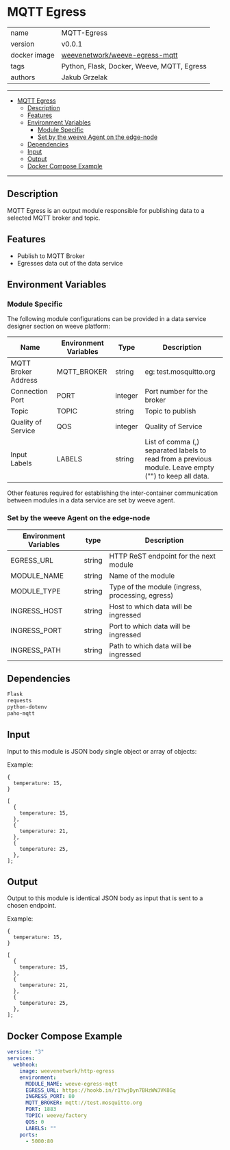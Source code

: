 # MQTT Egress


|              |                                                                   |
| ------------ | ----------------------------------------------------------------- |
| name         | MQTT-Egress                                                       |
| version      | v0.0.1                                                            |
| docker image | [weevenetwork/weeve-egress-mqtt](https://hub.docker.com/r/weevenetwork/weeve-egress-mqtt)        |
| tags         | Python, Flask, Docker, Weeve, MQTT, Egress                        |
| authors      | Jakub Grzelak                                                     |

***

- [MQTT Egress](#mqtt-egress)
  - [Description](#description)
  - [Features](#features)
  - [Environment Variables](#environment-variables)
    - [Module Specific](#module-specific)
    - [Set by the weeve Agent on the edge-node](#set-by-the-weeve-agent-on-the-edge-node)
  - [Dependencies](#dependencies)
  - [Input](#input)
  - [Output](#output)
  - [Docker Compose Example](#docker-compose-example)

***



## Description

MQTT Egress is an output module responsible for publishing data to a selected MQTT broker and topic.

## Features

* Publish to MQTT Broker
* Egresses data out of the data service

## Environment Variables

### Module Specific

The following module configurations can be provided in a data service designer section on weeve platform:


| Name                | Environment Variables | Type    | Description                |
| ------------------- | --------------------- | ------- | -------------------------- |
| MQTT Broker Address | MQTT_BROKER           | string  | eg: test.mosquitto.org     |
| Connection Port     | PORT                  | integer | Port number for the broker |
| Topic               | TOPIC                 | string  | Topic to publish         |
| Quality of Service  | QOS                   | integer | Quality of Service         |
| Input Labels        | LABELS                | string  | List of comma (,) separated labels to read from a previous module. Leave empty ("") to keep all data. |

Other features required for establishing the inter-container communication between modules in a data service are set by weeve agent.

### Set by the weeve Agent on the edge-node

| Environment Variables | type   | Description                            |
| --------------------- | ------ | -------------------------------------- |
| EGRESS_URL            | string | HTTP ReST endpoint for the next module |
| MODULE_NAME           | string | Name of the module                               |
| MODULE_TYPE           | string | Type of the module (ingress, processing, egress) |
| INGRESS_HOST          | string | Host to which data will be ingressed             |
| INGRESS_PORT          | string | Port to which data will be ingressed             |
| INGRESS_PATH          | string | Path to which data will be ingressed             |




## Dependencies

```txt
Flask
requests
python-dotenv
paho-mqtt
```

## Input

Input to this module is JSON body single object or array of objects:

Example:

```node
{
  temperature: 15,
}
```

```node
[
  {
    temperature: 15,
  },
  {
    temperature: 21,
  },
  {
    temperature: 25,
  },
];
```

## Output

Output to this module is identical JSON body as input that is sent to a chosen endpoint.

Example:

```node
{
  temperature: 15,
}
```

```node
[
  {
    temperature: 15,
  },
  {
    temperature: 21,
  },
  {
    temperature: 25,
  },
];
```

## Docker Compose Example

```yml
version: "3"
services:
  webhook:
    image: weevenetwork/http-egress
    environment:
      MODULE_NAME: weeve-egress-mqtt
      EGRESS_URL: https://hookb.in/r1YwjDyn7BHzWWJVK8Gq
      INGRESS_PORT: 80
      MQTT_BROKER: mqtt://test.mosquitto.org
      PORT: 1883
      TOPIC: weeve/factory
      QOS: 0
      LABELS: ""
    ports:
      - 5000:80
```
